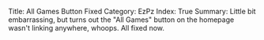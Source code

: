 Title: All Games Button Fixed
Category: EzPz
Index: True
Summary: Little bit embarrassing, but turns out the "All Games" button on the homepage wasn't linking anywhere, whoops. All fixed now. 